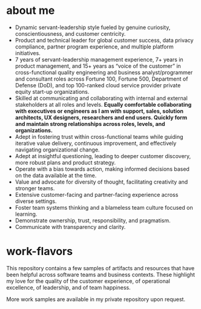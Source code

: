 # about me
* Dynamic servant-leadership style fueled by genuine curiosity, conscientiousness, and customer centricity.
* Product and technical leader for global customer success, data privacy compliance, partner program experience, and multiple platform initiatives. 
* 7 years of servant-leadership management experience, 7+ years in product management, and 15+ years as “voice of the customer” in cross-functional quality engineering and business analyst/programmer and consultant roles across Fortune 100, Fortune 500, Department of Defense (DoD), and top 100-ranked cloud service provider private equity start-up organizations.
* Skilled at communicating and collaborating with internal and external stakeholders at all roles and levels. **Equally comfortable collaborating with executives or engineers as I am with support, sales, solution architects, UX designers, researchers and end users. Quickly form and maintain strong relationships across roles, levels, and organizations.**
* Adept in fostering trust within cross-functional teams while guiding iterative value delivery, continuous improvement, and effectively navigating organizational change.
* Adept at insightful questioning, leading to deeper customer discovery, more robust plans and product strategy.
* Operate with a bias towards action, making informed decisions based on the data available at the time.
* Value and advocate for diversity of thought, facilitating creativity and stronger teams. 
* Extensive customer-facing and partner-facing experience across diverse settings.
* Foster team systems thinking and a blameless team culture focused on learning.
* Demonstrate ownership, trust, responsibility, and pragmatism. 
* Communicate with transparency and clarity. 







# work-flavors
This repository contains a few samples of artifacts and resources that have been helpful across software teams and business contexts.  These highlight my love for the quality of the customer experience, of operational excellence, of leadership, and of team happiness. 

More work samples are available in my private repository upon request.
